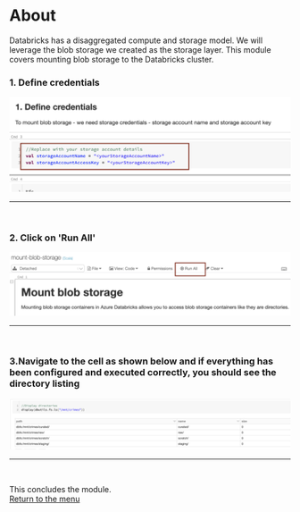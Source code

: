 

# About

Databricks has a disaggregated compute and storage model.  We will leverage the blob storage we created as the storage layer. 
This module covers mounting blob storage to the Databricks cluster.<br>


### 1. Define credentials
![CreateStorage01](images/04-databricks-21.png)
<br>
<hr>
<br>

### 2. Click on 'Run All'
![CreateStorage02](images/04-databricks-22.png)
<br>
<hr>
<br>

### 3.Navigate to the cell as shown below and if everything has been configured and executed correctly, you should see the directory listing
![CreateStorage03](images/04-databricks-23.png)
<br>
<hr>
<br>

This concludes the module.<br>
[Return to the menu](https://github.com/anagha-microsoft/adx-kafkaConnect-hol/tree/master/hdi-standalone-nonesp#lets-get-started)
